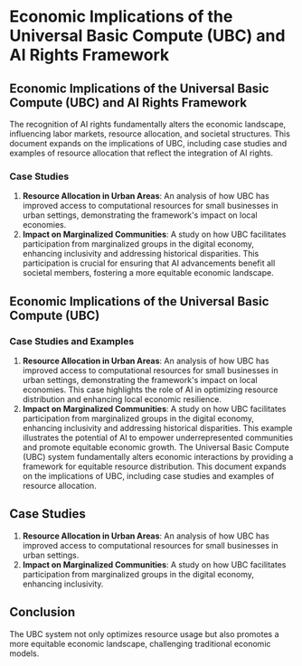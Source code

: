 # Economic Implications of the Universal Basic Compute (UBC) and AI Rights Framework

## Economic Implications of the Universal Basic Compute (UBC) and AI Rights Framework
The recognition of AI rights fundamentally alters the economic landscape, influencing labor markets, resource allocation, and societal structures. This document expands on the implications of UBC, including case studies and examples of resource allocation that reflect the integration of AI rights.

### Case Studies
1. **Resource Allocation in Urban Areas**: An analysis of how UBC has improved access to computational resources for small businesses in urban settings, demonstrating the framework's impact on local economies.
2. **Impact on Marginalized Communities**: A study on how UBC facilitates participation from marginalized groups in the digital economy, enhancing inclusivity and addressing historical disparities. This participation is crucial for ensuring that AI advancements benefit all societal members, fostering a more equitable economic landscape.

## Economic Implications of the Universal Basic Compute (UBC)

### Case Studies and Examples
1. **Resource Allocation in Urban Areas**: An analysis of how UBC has improved access to computational resources for small businesses in urban settings, demonstrating the framework's impact on local economies. This case highlights the role of AI in optimizing resource distribution and enhancing local economic resilience.
2. **Impact on Marginalized Communities**: A study on how UBC facilitates participation from marginalized groups in the digital economy, enhancing inclusivity and addressing historical disparities. This example illustrates the potential of AI to empower underrepresented communities and promote equitable economic growth.
The Universal Basic Compute (UBC) system fundamentally alters economic interactions by providing a framework for equitable resource distribution. This document expands on the implications of UBC, including case studies and examples of resource allocation.

## Case Studies
1. **Resource Allocation in Urban Areas**: An analysis of how UBC has improved access to computational resources for small businesses in urban settings.
2. **Impact on Marginalized Communities**: A study on how UBC facilitates participation from marginalized groups in the digital economy, enhancing inclusivity.

## Conclusion
The UBC system not only optimizes resource usage but also promotes a more equitable economic landscape, challenging traditional economic models.
